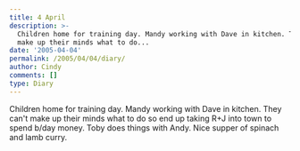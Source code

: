 ```yaml
---
title: 4 April
description: >-
  Children home for training day. Mandy working with Dave in kitchen. They can't
  make up their minds what to do...
date: '2005-04-04'
permalink: /2005/04/04/diary/
author: Cindy
comments: []
type: Diary
---
```


Children home for training day. Mandy working with Dave in kitchen. They can't make up their minds what to do so end up taking R+J into town to spend b/day money. Toby does things with Andy. Nice supper of spinach and lamb curry.
